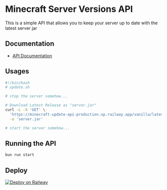 # Minecraft Server Versions API

This is a simple API that allows you to keep your server up to date with the latest server jar

## Documentation
- [API Documentation](https://minecraft-update-api-production.up.railway.app/docs)

## Usages

```bash
#!/bin/bash
# update.sh

# stop the server somehow...

# Download Latest Release as "server.jar"
curl -L -X 'GET' \
  'https://minecraft-update-api-production.up.railway.app/vanilla/latest/release' \
  -o 'server.jar'

# start the server somehow...
```

## Running the API
```bash
bun run start
```

## Deploy
[![Deploy on Railway](https://railway.app/button.svg)](https://railway.app/template/xDMYoi?referralCode=ShtSlb)
